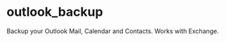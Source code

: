 outlook_backup
==============

Backup your Outlook Mail, Calendar and Contacts. Works with Exchange.